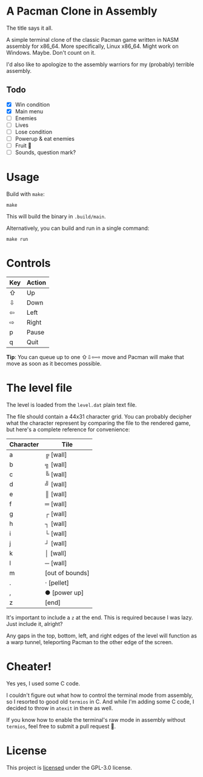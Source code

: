 # A Pacman Clone in Assembly

The title says it all.

A simple terminal clone of the classic Pacman game written in NASM assembly for x86_64. More specifically, Linux x86_64. Might work on Windows. Maybe. Don't count on it.

I'd also like to apologize to the assembly warriors for my (probably) terrible assembly.

## Todo

- [x] Win condition
- [x] Main menu
- [ ] Enemies
- [ ] Lives
- [ ] Lose condition
- [ ] Powerup & eat enemies
- [ ] Fruit 🍒
- [ ] Sounds, question mark?

# Usage

Build with `make`:

```
make
```

This will build the binary in `.build/main`.

Alternatively, you can build and run in a single command:

```
make run
```

# Controls

| Key | Action |
| --- | ------ |
| ⇧   | Up     |
| ⇩   | Down   |
| ⇦   | Left   |
| ⇨   | Right  |
| p   | Pause  |
| q   | Quit   |

**Tip**: You can queue up to one ⇧⇩⇦⇨ move and Pacman will make that move as soon as it becomes possible.

# The level file

The level is loaded from the `level.dat` plain text file.

The file should contain a 44x31 character grid. You can probably decipher what the character represent by comparing the file to the rendered game, but here's a complete reference for convenience:

| Character | Tile            |
| --------- | --------------- |
| a         | ╔ [wall]        |
| b         | ╗ [wall]        |
| c         | ╚ [wall]        |
| d         | ╝ [wall]        |
| e         | ║ [wall]        |
| f         | ═ [wall]        |
| g         | ┌ [wall]        |
| h         | ┐ [wall]        |
| i         | └ [wall]        |
| j         | ┘ [wall]        |
| k         | │ [wall]        |
| l         | ─ [wall]        |
| m         | [out of bounds] |
| .         | ⋅ [pellet]      |
| ,         | ● [power up]    |
| z         | [end]           |

It's important to include a `z` at the end. This is required because I was lazy. Just include it, alright?

Any gaps in the top, bottom, left, and right edges of the level will function as a warp tunnel, teleporting Pacman to the other edge of the screen.

# Cheater!

Yes yes, I used some C code.

I couldn't figure out what how to control the terminal mode from assembly, so I resorted to good old `termios` in C. And while I'm adding some C code, I decided to throw in `atexit` in there as well.

If you know how to enable the terminal's raw mode in assembly without `termios`, feel free to submit a pull request 🙂.

# License

This project is [licensed](./LICENSE) under the GPL-3.0 license.
